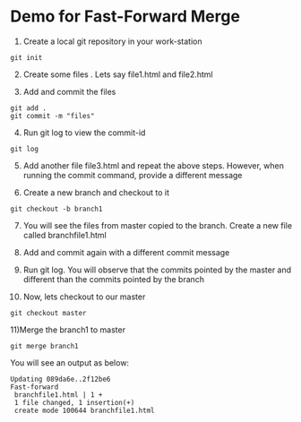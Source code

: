 # Demo for Fast-Forward Merge

1) Create a local git repository in your work-station
```
git init
```
2) Create some files . Lets say file1.html and file2.html 

3) Add and commit the files 

```
git add .
git commit -m "files"
```

4)  Run git log to view the commit-id
```
git log
```

5) Add another file file3.html and repeat the above steps. However, when running the commit command, provide a different message 

6) Create a new branch and checkout to it 

``` 
git checkout -b branch1

```
7) You will see the files from master copied to the branch. Create a new file called branchfile1.html

8) Add and commit again with a different commit message

9) Run git log. You will observe that the commits pointed by the master and different than the commits pointed by the branch 

10) Now, lets checkout to our master
```
git checkout master
```

11)Merge the branch1 to master

```
git merge branch1
```

You will see an output as below:

```
Updating 089da6e..2f12be6
Fast-forward
 branchfile1.html | 1 +
 1 file changed, 1 insertion(+)
 create mode 100644 branchfile1.html
```





